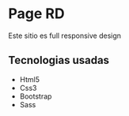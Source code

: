 <h1> Page RD</h1>
<p>Este sitio es full responsive design</p>

<h2>Tecnologias usadas</h2>
<ul>
    <li>Html5</li>
    <li>Css3</li>
    <li>Bootstrap</li>
    <li>Sass</li>
</ul>
